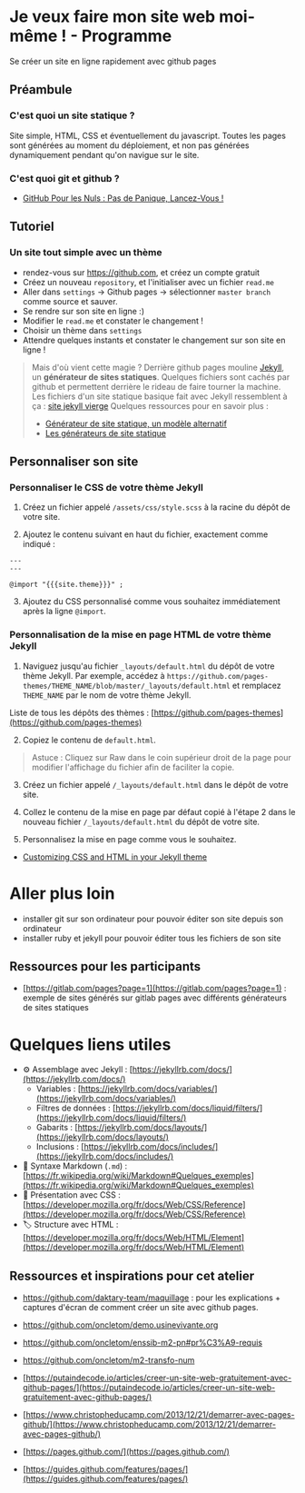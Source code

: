 # Je veux faire mon site web moi-même ! - Programme

Se créer un site en ligne rapidement avec github pages

## Préambule

### C'est quoi un site statique ?

Site simple, HTML, CSS et éventuellement du javascript. Toutes les pages sont générées au moment du déploiement, et non pas générées dynamiquement pendant qu'on navigue sur le site.

### C'est quoi git et github ?

- [GitHub Pour les Nuls : Pas de Panique, Lancez-Vous !](https://www.christopheducamp.com/2013/12/15/github-pour-nuls-partie-1/)

## Tutoriel

### Un site tout simple avec un thème

- rendez-vous sur https://github.com, et créez un compte gratuit
- Créez un nouveau `repository`, et l'initialiser avec un fichier `read.me`
- Aller dans `settings` -> Github pages -> sélectionner `master branch` comme source et sauver.
- Se rendre sur son site en ligne :)
- Modifier le `read.me` et constater le changement !
- Choisir un thème dans `settings`
- Attendre quelques instants et constater le changement sur son site en ligne !

> Mais d'où vient cette magie ?
> Derrière github pages mouline [Jekyll](https://jekyllrb.com/), un **générateur de sites statiques**. Quelques fichiers sont cachés par github et permettent derrière le rideau de faire tourner la machine. Les fichiers d'un site statique basique fait avec Jekyll ressemblent à ça : [site jekyll vierge](https://github.com/lassembleuse/blank-jekyll-starter)
> Quelques ressources pour en savoir plus : 
> - [Générateur de site statique, un modèle alternatif](https://www.quaternum.net/2016/01/09/generateur-de-site-statique-un-modele-alternatif/)
> - [Les générateurs de site statique](https://bertrandkeller.info/generateur-site-statique/)

## Personnaliser son site

### Personnaliser le CSS de votre thème Jekyll

1. Créez un fichier appelé `/assets/css/style.scss` à la racine du dépôt de votre site.

2. Ajoutez le contenu suivant en haut du fichier, exactement comme indiqué :
  
```
---
---

@import "{{{site.theme}}}" ;
```

3. Ajoutez du CSS personnalisé comme vous souhaitez immédiatement après la ligne `@import`.

### Personnalisation de la mise en page HTML de votre thème Jekyll

1. Naviguez jusqu'au fichier `_layouts/default.html` du dépôt de votre thème Jekyll. Par exemple, accédez à `https://github.com/pages-themes/THEME_NAME/blob/master/_layouts/default.html` et remplacez `THEME_NAME` par le nom de votre thème Jekyll.

Liste de tous les dépôts des thèmes : [https://github.com/pages-themes](https://github.com/pages-themes)

2. Copiez le contenu de `default.html`.

> Astuce : Cliquez sur Raw dans le coin supérieur droit de la page pour modifier l'affichage du fichier afin de faciliter la copie.

3. Créez un fichier appelé `/_layouts/default.html` dans le dépôt de votre site.

4. Collez le contenu de la mise en page par défaut copié à l'étape 2 dans le nouveau fichier `/_layouts/default.html` du dépôt de votre site.

5. Personnalisez la mise en page comme vous le souhaitez.


- [Customizing CSS and HTML in your Jekyll theme](https://help.github.com/en/articles/customizing-css-and-html-in-your-jekyll-theme)

# Aller plus loin 

- installer git sur son ordinateur pour pouvoir éditer son site depuis son ordinateur
- installer ruby et jekyll pour pouvoir éditer tous les fichiers de son site

## Ressources pour les participants

- [https://gitlab.com/pages?page=1](https://gitlab.com/pages?page=1) : exemple de sites générés sur gitlab pages avec différents générateurs de sites statiques

# Quelques liens utiles

- ⚙️ Assemblage avec Jekyll : [https://jekyllrb.com/docs/](https://jekyllrb.com/docs/)
  - Variables : [https://jekyllrb.com/docs/variables/](https://jekyllrb.com/docs/variables/)
  - Filtres de données : [https://jekyllrb.com/docs/liquid/filters/](https://jekyllrb.com/docs/liquid/filters/)
  - Gabarits : [https://jekyllrb.com/docs/layouts/](https://jekyllrb.com/docs/layouts/)
  - Inclusions : [https://jekyllrb.com/docs/includes/](https://jekyllrb.com/docs/includes/)
- 📝 Syntaxe Markdown (`.md`) : [https://fr.wikipedia.org/wiki/Markdown#Quelques_exemples](https://fr.wikipedia.org/wiki/Markdown#Quelques_exemples)
- 🎨 Présentation avec CSS : [https://developer.mozilla.org/fr/docs/Web/CSS/Reference](https://developer.mozilla.org/fr/docs/Web/CSS/Reference)
- 🏷 Structure avec HTML : [https://developer.mozilla.org/fr/docs/Web/HTML/Element](https://developer.mozilla.org/fr/docs/Web/HTML/Element)



## Ressources et inspirations pour cet atelier
- https://github.com/daktary-team/maquillage : pour les explications + captures d'écran de comment créer un site avec github pages.
- https://github.com/oncletom/demo.usinevivante.org
- https://github.com/oncletom/enssib-m2-pn#pr%C3%A9-requis
- https://github.com/oncletom/m2-transfo-num

- [https://putaindecode.io/articles/creer-un-site-web-gratuitement-avec-github-pages/](https://putaindecode.io/articles/creer-un-site-web-gratuitement-avec-github-pages/)
- [https://www.christopheducamp.com/2013/12/21/demarrer-avec-pages-github/](https://www.christopheducamp.com/2013/12/21/demarrer-avec-pages-github/)
- [https://pages.github.com/](https://pages.github.com/)
- [https://guides.github.com/features/pages/](https://guides.github.com/features/pages/)